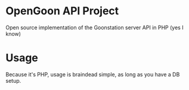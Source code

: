 # OpenGoon API Project
Open source implementation of the Goonstation server API in PHP (yes I know)

# Usage
Because it's PHP, usage is braindead simple, as long as you have a DB setup.
